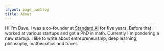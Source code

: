 ```yaml
---
layout: page_nonblog
title: About
---
```


Hi I'm Dave. I was a co-founder at [Standard AI](https://www.standard.ai) for five years. Before that I worked at various startups and got a PhD in math. Currently I'm pondering a new startup. I like to write about entrepreneurship, deep learning, philosophy, mathematics and travel.